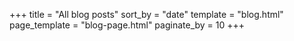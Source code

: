 +++
title = "All blog posts"
sort_by = "date"
template = "blog.html"
page_template = "blog-page.html"
paginate_by = 10
+++

